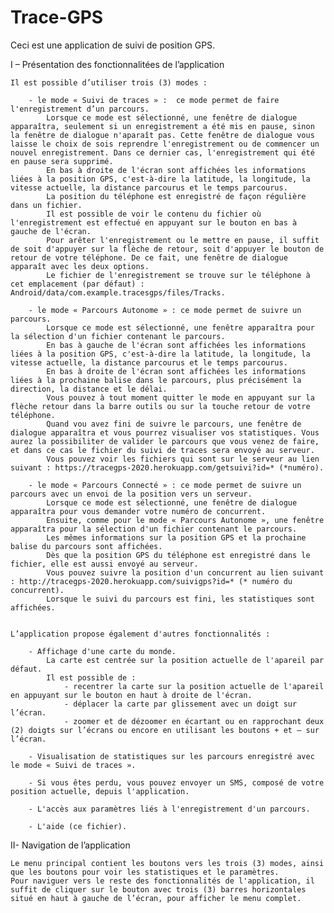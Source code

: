 # Trace-GPS
Ceci est une application de suivi de position GPS.

I – Présentation des fonctionnalitées de l’application

	Il est possible d’utiliser trois (3) modes :

		- le mode « Suivi de traces » :  ce mode permet de faire l'enregistrement d’un parcours.
			Lorsque ce mode est sélectionné, une fenêtre de dialogue apparaîtra, seulement si un enregistrement a été mis en pause, sinon la fenêtre de dialogue n'aparaît pas. Cette fenêtre de dialogue vous laisse le choix de sois reprendre l'enregistrement ou de commencer un nouvel enregistrement. Dans ce dernier cas, l'enregistrement qui été en pause sera supprimé.
			En bas à droite de l'écran sont affichées les informations liées à la position GPS, c'est-à-dire la latitude, la longitude, la vitesse actuelle, la distance parcourus et le temps parcourus.
			La position du téléphone est enregistré de façon régulière dans un fichier.
			Il est possible de voir le contenu du fichier où l'enregistrement est effectué en appuyant sur le bouton en bas à gauche de l'écran.
			Pour arêter l'enregistrement ou le mettre en pause, il suffit de soit d'appuyer sur la flèche de retour, soit d'appuyer le bouton de retour de votre téléphone. De ce fait, une fenêtre de dialogue apparaît avec les deux options.
			Le fichier de l'enregistrement se trouve sur le téléphone à cet emplacement (par défaut) : Android/data/com.example.tracesgps/files/Tracks.

		- le mode « Parcours Autonome » : ce mode permet de suivre un parcours.
			Lorsque ce mode est sélectionné, une fenêtre apparaîtra pour la sélection d'un fichier contenant le parcours.
			En bas à gauche de l'écran sont affichées les informations liées à la position GPS, c'est-à-dire la latitude, la longitude, la vitesse actuelle, la distance parcourus et le temps parcourus.
			En bas à droite de l'écran sont affichées les informations liées à la prochaine balise dans le parcours, plus précisément la direction, la distance et le délai.
			Vous pouvez à tout moment quitter le mode en appuyant sur la flèche retour dans la barre outils ou sur la touche retour de votre téléphone.
			Quand vou avez fini de suivre le parcours, une fenêtre de dialogue apparaîtra et vous pourrez visualiser vos statistiques. Vous aurez la possibiliter de valider le parcours que vous venez de faire, et dans ce cas le fichier du suivi de traces sera envoyé au serveur.
			Vous pouvez voir les fichiers qui sont sur le serveur au lien suivant : https://tracegps-2020.herokuapp.com/getsuivi?id=* (*numéro).

		- le mode « Parcours Connecté » : ce mode permet de suivre un parcours avec un envoi de la position vers un serveur.
			Lorsque ce mode est sélectionné, une fenêtre de dialogue apparaîtra pour vous demander votre numéro de concurrent.
			Ensuite, comme pour le mode « Parcours Autonome », une fenêtre apparaîtra pour la sélection d'un fichier contenant le parcours.
			Les mêmes informations sur la position GPS et la prochaine balise du parcours sont affichées.
			Dès que la position GPS du téléphone est enregistré dans le fichier, elle est aussi envoyé au serveur.
			Vous pouvez suivre la position d'un concurrent au lien suivant : http://tracegps-2020.herokuapp.com/suivigps?id=* (* numéro du concurrent).
			Lorsque le suivi du parcours est fini, les statistiques sont affichées.


	L’application propose également d'autres fonctionnalités :

		- Affichage d'une carte du monde.
			La carte est centrée sur la position actuelle de l'apareil par défaut.
			Il est possible de :
				- recentrer la carte sur la position actuelle de l'apareil en appuyant sur le bouton en haut à droite de l'écran.
				- déplacer la carte par glissement avec un doigt sur l’écran.
				- zoomer et de dézoomer en écartant ou en rapprochant deux (2) doigts sur l’écrans ou encore en utilisant les boutons + et – sur l’écran.

		- Visualisation de statistiques sur les parcours enregistré avec le mode « Suivi de traces ».

		- Si vous êtes perdu, vous pouvez envoyer un SMS, composé de votre position actuelle, depuis l'application.

		- L'accès aux paramètres liés à l'enregistrement d'un parcours.

		- L'aide (ce fichier).


II- Navigation de l’application

	Le menu principal contient les boutons vers les trois (3) modes, ainsi que les boutons pour voir les statistiques et le paramètres.
	Pour naviguer vers le reste des fonctionnalités de l'application, il suffit de cliquer sur le bouton avec trois (3) barres horizontales situé en haut à gauche de l’écran, pour afficher le menu complet.
